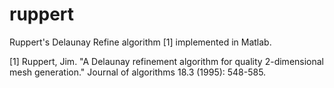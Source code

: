 # ruppert
Ruppert's Delaunay Refine algorithm [1] implemented in Matlab.

[1] Ruppert, Jim. "A Delaunay refinement algorithm for quality 2-dimensional mesh generation." Journal of algorithms 18.3 (1995): 548-585.
